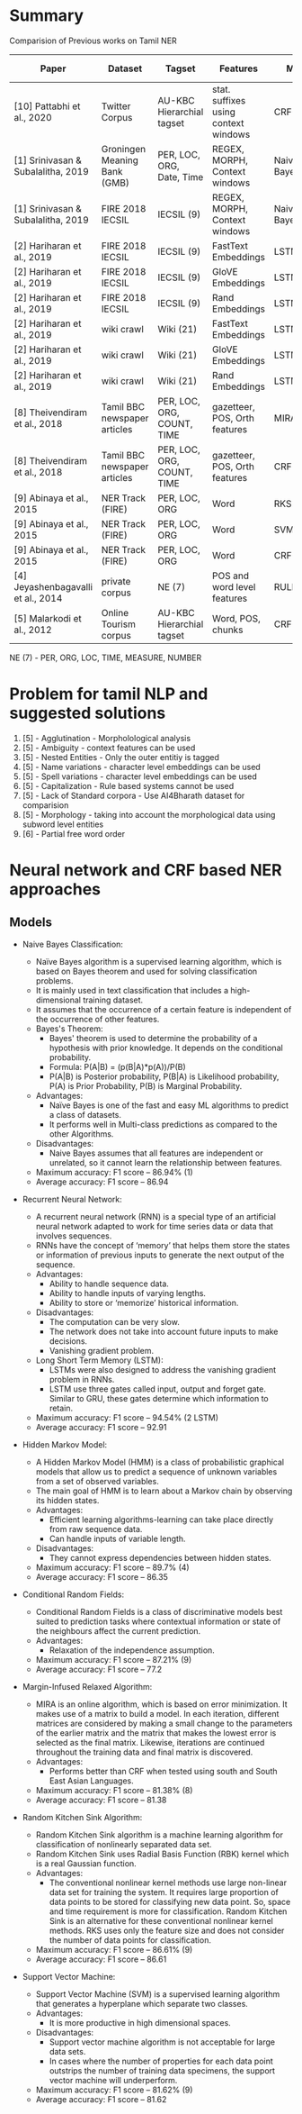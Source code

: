 # Summary

Comparision of Previous works on Tamil NER

| Paper                               | Dataset                      | Tagset                     | Features                             | Model       | Result (F1 score) |
| ----------------------------------- | ---------------------------- | -------------------------- | ------------------------------------ | ----------- | ----------------- |
| [10] Pattabhi et al.,   2020        | Twitter Corpus               | AU-KBC Hierarchial tagset  | stat. suffixes using context windows | CRF         | 70.93             |
| [1] Srinivasan &  Subalalitha, 2019 | Groningen Meaning Bank (GMB) | PER, LOC, ORG, Date, Time  | REGEX, MORPH, Context windows        | Naive Bayes | 86.94             |
| [1] Srinivasan &  Subalalitha, 2019 | FIRE 2018 IECSIL             | IECSIL (9)                 | REGEX, MORPH, Context windows        | Naive Bayes | 83.54             |
| [2] Hariharan et al., 2019          | FIRE 2018 IECSIL             | IECSIL (9)                 | FastText Embeddings                  | LSTM        | 94.54             |
| [2] Hariharan et al., 2019          | FIRE 2018 IECSIL             | IECSIL (9)                 | GloVE Embeddings                     | LSTM        | 93.06             |
| [2] Hariharan et al., 2019          | FIRE 2018 IECSIL             | IECSIL (9)                 | Rand Embeddings                      | LSTM        | 87.23             |
| [2] Hariharan et al., 2019          | wiki crawl                   | Wiki (21)                  | FastText Embeddings                  | LSTM        | 91.29             |
| [2] Hariharan et al., 2019          | wiki crawl                   | Wiki (21)                  | GloVE Embeddings                     | LSTM        | 90.06             |
| [2] Hariharan et al., 2019          | wiki crawl                   | Wiki (21)                  | Rand Embeddings                      | LSTM        | 84.03             |
| [8] Theivendiram et al., 2018       | Tamil BBC newspaper articles | PER, LOC, ORG, COUNT, TIME | gazetteer, POS, Orth features        | MIRA        | 81.38             |
| [8] Theivendiram et al., 2018       | Tamil BBC newspaper articles | PER, LOC, ORG, COUNT, TIME | gazetteer, POS, Orth features        | CRF         | 79.13             |
| [9] Abinaya et al., 2015            | NER Track (FIRE)             | PER, LOC, ORG              | Word                                 | RKS         | 86.61 (accuracy)  |
| [9] Abinaya et al., 2015            | NER Track (FIRE)             | PER, LOC, ORG              | Word                                 | SVM         | 81.62 (accuracy)  |
| [9] Abinaya et al., 2015            | NER Track (FIRE)             | PER, LOC, ORG              | Word                                 | CRF         | 87.21 (accuracy)  |
| [4] Jeyashenbagavalli et al., 2014  | private corpus               | NE (7)                     | POS and word level features          | RULE+HMM    | 89.7              |
| [5] Malarkodi et al., 2012          | Online Tourism corpus        | AU-KBC Hierarchial tagset  | Word, POS, chunks                    | CRF         | 70.68             |

NE (7) - PER, ORG, LOC, TIME, MEASURE, NUMBER

# Problem for tamil NLP and suggested solutions

1.  [5] - Agglutination -  Morpholological analysis
3.  [5] - Ambiguity - context features can be used
4.  [5] - Nested Entities - Only the outer entitiy is tagged 
5.  [5] - Name variations - character level embeddings can be used
6.  [5] - Spell variations - character level embeddings can be used
7.  [5] - Capitalization - Rule based systems cannot be used
8.  [5] - Lack of Standard corpora - Use AI4Bharath dataset for comparision
9.  [5] - Morphology - taking into account the morphological data using subword level entities
10. [6] - Partial free word order 

# Neural network and CRF based NER approaches

## Models 

- Naive Bayes Classification:
  - Naïve Bayes algorithm is a supervised learning algorithm, which is based on Bayes theorem and used for solving classification problems. 
  - It is mainly used in text classification that includes a high-dimensional training dataset.
  - It assumes that the occurrence of a certain feature is independent of the occurrence of other features.
  - Bayes's Theorem:
    - Bayes' theorem is used to determine the probability of a hypothesis with prior knowledge. It depends on the conditional probability.
    - Formula: P(A|B) = (p(B|A)*p(A))/P(B)
    - P(A|B) is Posterior probability, P(B|A) is Likelihood probability, P(A) is Prior Probability, P(B) is Marginal Probability.
  - Advantages:
      - Naïve Bayes is one of the fast and easy ML algorithms to predict a class of datasets.
      - It performs well in Multi-class predictions as compared to the other Algorithms.
  - Disadvantages:
      - Naive Bayes assumes that all features are independent or unrelated, so it cannot learn the relationship between features.
  - Maximum accuracy: F1 score – 86.94% (1)
  - Average accuracy: F1 score – 86.94

- Recurrent Neural Network:
  - A recurrent neural network (RNN) is a special type of an artificial neural network adapted to work for time series data or data that involves sequences.
  - RNNs have the concept of ‘memory’ that helps them store the states or information of previous inputs to generate the next output of the sequence.
  - Advantages:
    - Ability to handle sequence data.
    - Ability to handle inputs of varying lengths.
    - Ability to store or ‘memorize’ historical information.
  - Disadvantages:
    - The computation can be very slow.
    - The network does not take into account future inputs to make decisions.
    - Vanishing gradient problem.
  - Long Short Term Memory (LSTM):
    - LSTMs were also designed to address the vanishing gradient problem in RNNs. 
    - LSTM use three gates called input, output and forget gate. Similar to GRU, these gates determine which information to retain.
  - Maximum accuracy: F1 score – 94.54% (2 LSTM)
  - Average accuracy: F1 score – 92.91
  
- Hidden Markov Model:
  - A Hidden Markov Model (HMM) is a class of probabilistic graphical models that allow us to predict a sequence of unknown variables from a set of observed variables.
  - The main goal of HMM is to learn about a Markov chain by observing its hidden states.
  - Advantages:
    - Efficient learning algorithms-learning can take place directly from raw sequence data.
    - Can handle inputs of variable length.
  - Disadvantages:
	  - They cannot express dependencies between hidden states.
  - Maximum accuracy: F1 score – 89.7% (4)
  - Average accuracy: F1 score – 86.35

- Conditional Random Fields:
  - Conditional Random Fields is a class of discriminative models best suited to prediction tasks where contextual information or state of the neighbours affect the current prediction.
  - Advantages:
    - Relaxation of the independence assumption.
  - Maximum accuracy: F1 score – 87.21% (9)
  - Average accuracy: F1 score – 77.2

- Margin-Infused Relaxed Algorithm:
  - MIRA is an online algorithm, which is based on error minimization. It makes use of a matrix to build a model. In each iteration, different matrices are considered by making a small change to the parameters of the earlier matrix and the matrix that makes the lowest error is selected as the final matrix. Likewise, iterations are continued throughout the training data and final matrix is discovered.
  - Advantages:
    - Performs better than CRF when tested using south and South East Asian Languages.
  - Maximum accuracy: F1 score – 81.38% (8)
  - Average accuracy: F1 score – 81.38
	
- Random Kitchen Sink Algorithm:
  - Random Kitchen Sink algorithm is a machine learning  algorithm for classification of nonlinearly separated data set.
  - Random Kitchen Sink uses Radial Basis Function (RBK) kernel which is a real Gaussian function.
  - Advantages:
    - The conventional nonlinear kernel methods use large non-linear data set for training the system. It requires large proportion of data points to be stored for classifying new data point. So, space and time requirement is more for classification. Random Kitchen Sink is an alternative for these conventional nonlinear kernel methods. RKS uses only the feature size and does not consider the number of data points for classification.
  - Maximum accuracy: F1 score – 86.61% (9)
  - Average accuracy: F1 score – 86.61
	
- Support Vector Machine:
	- Support Vector Machine (SVM) is a supervised learning algorithm that generates a hyperplane which separate two classes.
  - Advantages:
    - It is more productive in high dimensional spaces.
  - Disadvantages:
    - Support vector machine algorithm is not acceptable for large data sets.
    - In cases where the number of properties for each data point outstrips the number of training data specimens, the support vector machine will underperform.
  - Maximum accuracy: F1 score – 81.62% (9)
  - Average accuracy: F1 score – 81.62
